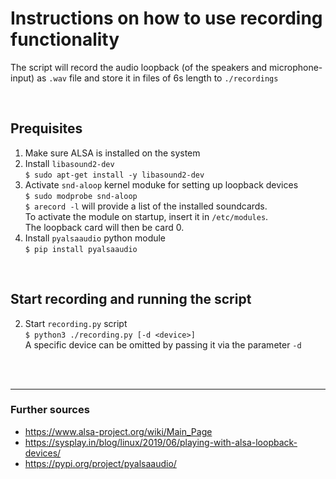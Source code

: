 # Instructions on how to use recording functionality

The script will record the audio loopback (of the speakers and microphone-input)  as `.wav` file and store it in files of 6s length to `./recordings`

<br>

## Prequisites

1. Make sure ALSA is installed on the system
2. Install `libasound2-dev` <br>
    `$ sudo apt-get install -y libasound2-dev`
3. Activate `snd-aloop` kernel moduke for setting up loopback devices <br>
    `$ sudo modprobe snd-aloop` <br>
    `$ arecord -l` will provide a list of the installed soundcards.<br>
    To activate the module on startup, insert it in `/etc/modules`.<br>
    The loopback card will then be card 0.
4. Install `pyalsaaudio` python module <br>
    `$ pip install pyalsaaudio`

<br>

## Start recording and running the script 


2. Start `recording.py` script <br>
    `$ python3 ./recording.py [-d <device>]`<br>
    A specific device can be omitted by passing it via the parameter `-d`



<br>
<br> 

---


### Further sources
- https://www.alsa-project.org/wiki/Main_Page 
- https://sysplay.in/blog/linux/2019/06/playing-with-alsa-loopback-devices/
- https://pypi.org/project/pyalsaaudio/
